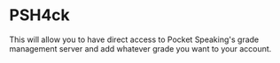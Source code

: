 # PSH4ck
This will allow you to have direct access to Pocket Speaking's grade management server and add whatever grade you want to your account.
